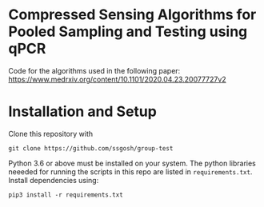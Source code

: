# Compressed Sensing Algorithms for Pooled Sampling and Testing using qPCR 

Code for the algorithms used in the following paper:
https://www.medrxiv.org/content/10.1101/2020.04.23.20077727v2

# Installation and Setup

Clone this repository with

```
git clone https://github.com/ssgosh/group-test
```

Python 3.6 or above must be installed on your system. The python libraries
neeeded for running the scripts in this repo are listed in `requirements.txt`.
Install dependencies using:

```
pip3 install -r requirements.txt
```

<!---
![Python application](https://github.com/ssgosh/group-test/workflows/Python%20application/badge.svg)
-->
